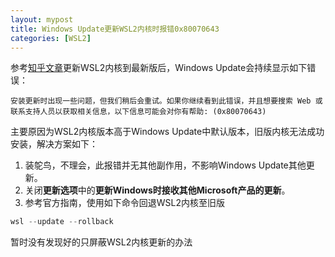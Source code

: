```yaml
---
layout: mypost
title: Windows Update更新WSL2内核时报错0x80070643
categories: [WSL2]
---
```




参考[知乎文章](https://zhuanlan.zhihu.com/p/355606922)更新WSL2内核到最新版后，Windows Update会持续显示如下错误：
```
安装更新时出现一些问题，但我们稍后会重试。如果你继续看到此错误，并且想要搜索 Web 或联系支持人员以获取相关信息，以下信息可能会对你有帮助: (0x80070643)
```
主要原因为WSL2内核版本高于Windows Update中默认版本，旧版内核无法成功安装，解决方案如下：

1. 装鸵鸟，不理会，此报错并无其他副作用，不影响Windows Update其他更新。
2. 关闭**更新选项**中的**更新Windows时接收其他Microsoft产品的更新**。
3. 参考官方指南，使用如下命令回退WSL2内核至旧版
```powershell
wsl --update --rollback
```

暂时没有发现好的只屏蔽WSL2内核更新的办法